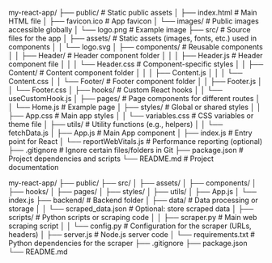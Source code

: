 my-react-app/
├── public/                     # Static public assets
│   ├── index.html              # Main HTML file
│   ├── favicon.ico             # App favicon
│   └── images/                 # Public images accessible globally
│       └── logo.png            # Example image
├── src/                        # Source files for the app
│   ├── assets/                 # Static assets (images, fonts, etc.) used in components
│   │   └── logo.svg
│   ├── components/             # Reusable components
│   │   ├── Header/             # Header component folder
│   │   │   ├── Header.js       # Header component file
│   │   │   └── Header.css      # Component-specific styles
│   │   ├── Content/            # Content component folder
│   │   │   ├── Content.js
│   │   │   └── Content.css
│   │   └── Footer/             # Footer component folder
│   │       ├── Footer.js
│   │       └── Footer.css
│   ├── hooks/                  # Custom React hooks
│   │   └── useCustomHook.js
│   ├── pages/                  # Page components for different routes
│   │   └── Home.js             # Example page
│   ├── styles/                 # Global or shared styles
│   │   ├── App.css             # Main app styles
│   │   └── variables.css       # CSS variables or theme file
│   ├── utils/                  # Utility functions (e.g., helpers)
│   │   └── fetchData.js
│   ├── App.js                  # Main App component
│   ├── index.js                # Entry point for React
│   └── reportWebVitals.js      # Performance reporting (optional)
├── .gitignore                  # Ignore certain files/folders in Git
├── package.json                # Project dependencies and scripts
└── README.md                   # Project documentation


my-react-app/
├── public/
├── src/
│   ├── assets/
│   ├── components/
│   ├── hooks/
│   ├── pages/
│   ├── styles/
│   ├── utils/
│   ├── App.js
│   └── index.js
├── backend/                        # Backend folder
│   ├── data/                       # Data processing or storage
│   │   └── scraped_data.json       # Optional: store scraped data
│   ├── scripts/                    # Python scripts or scraping code
│   │   ├── scraper.py              # Main web scraping script
│   │   └── config.py               # Configuration for the scraper (URLs, headers)
│   ├── server.js                   # Node.js server code
│   └── requirements.txt            # Python dependencies for the scraper
├── .gitignore
├── package.json
└── README.md
